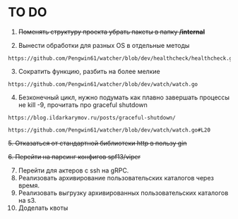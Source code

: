 # TO DO
1. ~~Поменять структуру проекта убрать пакеты в папку **/internal**~~

2. Вынести обработки для разных  OS  в отдельные методы

```
https://github.com/Pengwin61/watcher/blob/dev/healthcheck/healthcheck.go
```

3. Сократить функцию, разбить на более мелкие

```
https://github.com/Pengwin61/watcher/blob/dev/watch/watch.go
```

4. Безконечный цикл, нужно подумать как плавно завершать процессы не kill -9, прочитать про graceful shutdown

```
https://blog.ildarkarymov.ru/posts/graceful-shutdown/

https://github.com/Pengwin61/watcher/blob/dev/watch/watch.go#L20
```
~~5. Отказаться от стандартной библиотеки http в пользу gin~~

~~6. Перейти на парсинг конфигов spf13/viper~~

7. Перейти для актеров с ssh на gRPC.
8. Реализовать архивирование пользовательских каталогов через время.
9. Реализовать выгрузку архивированных пользовательских каталогов на s3.
10. Доделать квоты